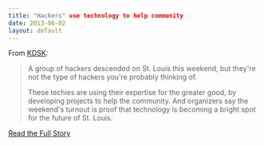 ```yaml
---
title: "Hackers" use technology to help community
date: 2013-06-02
layout: default
---
```

From [KDSK](http://www.ksdk.com):

> A group of hackers descended on St. Louis this weekend, but they're not the
> type of hackers you're probably thinking of.
>
> These techies are using their expertise for the greater good, by developing
> projects to help the community.  And organizers say the weekend's turnout is
> proof that technology is becoming a bright spot for the future of St. Louis.

[Read the Full Story](http://www.ksdk.com/news/article/383394/3/Hackers-use-technology-to-help-community)

